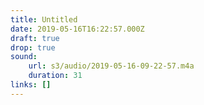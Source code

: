 ```yaml
---
title: Untitled
date: 2019-05-16T16:22:57.000Z
draft: true
drop: true
sound:
    url: s3/audio/2019-05-16-09-22-57.m4a
    duration: 31
links: []
---
```


